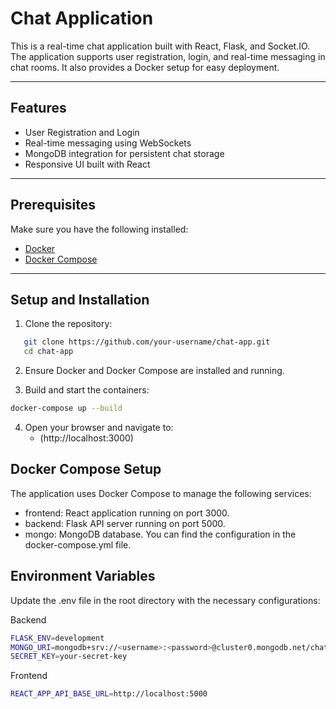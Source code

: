 # Chat Application

This is a real-time chat application built with React, Flask, and Socket.IO. The application supports user registration, login, and real-time messaging in chat rooms. It also provides a Docker setup for easy deployment.

---

## Features

- User Registration and Login
- Real-time messaging using WebSockets
- MongoDB integration for persistent chat storage
- Responsive UI built with React

---

## Prerequisites

Make sure you have the following installed:

- [Docker](https://www.docker.com/)
- [Docker Compose](https://docs.docker.com/compose/)

---

## Setup and Installation

1. Clone the repository:

```bash
   git clone https://github.com/your-username/chat-app.git
   cd chat-app
```

2. Ensure Docker and Docker Compose are installed and running.

3. Build and start the containers:
```bash
docker-compose up --build
```

4. Open your browser and navigate to:
    - (http://localhost:3000)

## Docker Compose Setup
The application uses Docker Compose to manage the following services:

- frontend: React application running on port 3000.
- backend: Flask API server running on port 5000.
- mongo: MongoDB database.
You can find the configuration in the docker-compose.yml file.

## Environment Variables

Update the .env file in the root directory with the necessary configurations:

Backend

```bash
FLASK_ENV=development
MONGO_URI=mongodb+srv://<username>:<password>@cluster0.mongodb.net/chat_app?retryWrites=true&w=majority
SECRET_KEY=your-secret-key
```
Frontend

```bash
REACT_APP_API_BASE_URL=http://localhost:5000
```

